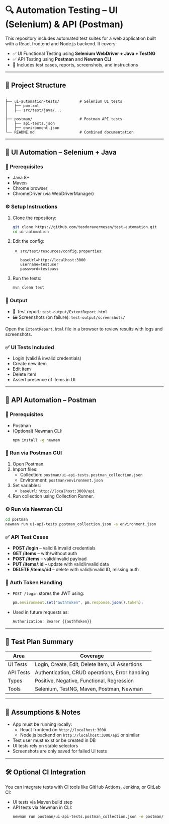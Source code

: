 # 🔍 Automation Testing – UI (Selenium) & API (Postman)

This repository includes automated test suites for a web application built with a React frontend and Node.js backend. It covers:

- ✅ UI Functional Testing using **Selenium WebDriver + Java + TestNG**
- ✅ API Testing using **Postman** and **Newman CLI**
- 📄 Includes test cases, reports, screenshots, and instructions

---

## 📁 Project Structure

```
.
├── ui-automation-tests/         # Selenium UI tests
│   ├── pom.xml
│   ├── src/test/java/...
│
├── postman/                     # Postman API tests
│   ├── api-tests.json
│   ├── environment.json
└── README.md                    # Combined documentation
```

---

## 🧪 UI Automation – Selenium + Java

### 📌 Prerequisites

- Java 8+
- Maven
- Chrome browser
- ChromeDriver (via WebDriverManager)

### ⚙️ Setup Instructions

1. Clone the repository:
   ```bash
   git clone https://github.com/teodoravermesan/test-automation.git
   cd ui-automation
   ```

2. Edit the config:
   - `src/test/resources/config.properties`:
     ```properties
     baseUrl=http://localhost:3000
     username=testuser
     password=testpass
     ```

3. Run the tests:
   ```bash
   mvn clean test
   ```

### 📂 Output

- 📄 Test report: `test-output/ExtentReport.html`
- 🖼️ Screenshots (on failure): `test-output/screenshots/`

Open the `ExtentReport.html` file in a browser to review results with logs and screenshots.

### ✅ UI Tests Included

- Login (valid & invalid credentials)
- Create new item
- Edit item
- Delete item
- Assert presence of items in UI

---

## 🔗 API Automation – Postman

### 📌 Prerequisites

- Postman
- (Optional) Newman CLI:
  ```bash
  npm install -g newman
  ```

### 🚀 Run via Postman GUI

1. Open Postman.
2. Import files:
   - Collection: `postman/ui-api-tests.postman_collection.json`
   - Environment: `postman/environment.json`
3. Set variables:
   - `baseUrl`: `http://localhost:3000/api`
4. Run collection using Collection Runner.

### ⚙️ Run via Newman CLI

```bash
cd postman
newman run ui-api-tests.postman_collection.json -e environment.json
```

### ✅ API Test Cases

- **POST /login** – valid & invalid credentials
- **GET /items** – with/without auth
- **POST /items** – valid/invalid payload
- **PUT /items/:id** – update with valid/invalid data
- **DELETE /items/:id** – delete with valid/invalid ID, missing auth

### 🔐 Auth Token Handling

- `POST /login` stores the JWT using:
  ```js
  pm.environment.set("authToken", pm.response.json().token);
  ```
- Used in future requests as:
  ```
  Authorization: Bearer {{authToken}}
  ```

---

## 📄 Test Plan Summary

| Area       | Coverage                                          |
|------------|---------------------------------------------------|
| UI Tests   | Login, Create, Edit, Delete item, UI Assertions   |
| API Tests  | Authentication, CRUD operations, Error handling   |
| Types      | Positive, Negative, Functional, Regression        |
| Tools      | Selenium, TestNG, Maven, Postman, Newman          |

---

## 🧱 Assumptions & Notes

- App must be running locally:
  - React frontend on `http://localhost:3000`
  - Node.js backend on `http://localhost:3000/api` or similar
- Test user must exist or be created in DB
- UI tests rely on stable selectors
- Screenshots are only saved for failed UI tests

---

## 🛠️ Optional CI Integration

You can integrate tests with CI tools like GitHub Actions, Jenkins, or GitLab CI:

- UI tests via Maven build step
- API tests via Newman in CLI:
  ```bash
  newman run postman/ui-api-tests.postman_collection.json -e postman/environment.json
  ```

